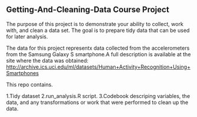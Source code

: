 ## Getting-And-Cleaning-Data Course Project

The purpose of this project is to demonstrate your ability to collect, work with, and clean a data set. The goal is to prepare tidy data that can be used for later analysis.

The data for this project representx data collected from the accelerometers from the Samsung Galaxy S smartphone.A full description is available at the site where the data was obtained: 
http://archive.ics.uci.edu/ml/datasets/Human+Activity+Recognition+Using+Smartphones 


This repo contains.

1.Tidy dataset
2.run_analysis.R script.
3.Codebook descriping variables, the data, and any transformations or work that were performed to clean up the data.
